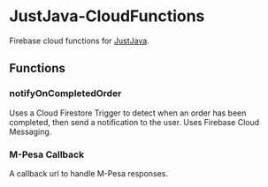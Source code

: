 # JustJava-CloudFunctions

Firebase cloud functions for [JustJava](https://github.com/MarkNKamau/JustJava-Android).

## Functions

### notifyOnCompletedOrder

Uses a Cloud Firestore Trigger to detect when an order has been completed, then send a notification to the user. Uses Firebase Cloud Messaging.

### M-Pesa Callback

A callback url to handle M-Pesa responses.
